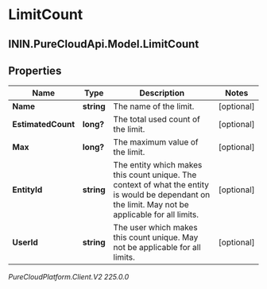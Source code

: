 # LimitCount

## ININ.PureCloudApi.Model.LimitCount

## Properties

|Name | Type | Description | Notes|
|------------ | ------------- | ------------- | -------------|
| **Name** | **string** | The name of the limit. | [optional] |
| **EstimatedCount** | **long?** | The total used count of the limit. | [optional] |
| **Max** | **long?** | The maximum value of the limit. | [optional] |
| **EntityId** | **string** | The entity which makes this count unique. The context of what the entity is would be dependant on the limit. May not be applicable for all limits. | [optional] |
| **UserId** | **string** | The user which makes this count unique. May not be applicable for all limits. | [optional] |



_PureCloudPlatform.Client.V2 225.0.0_
